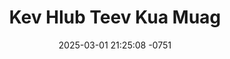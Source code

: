 ---
layout: movie-video-data
date: 2025-03-01 21:25:08 -0751
categories: movie

# Site Attributes
title: "Kev Hlub Teev Kua Muag"
permalink: "/movie/Kev_Hlub_Teev_Kua_Muag"

# Movie Attributes
synopsis: ""
producer: "Thao Video Production"
director: ""
writer: ""
video_link: ""
genre: "Drama, Romance"
year: "2011"
release_type: "DVD"
storage: "Center for Hmong Studies"
thumbnail: "/assets/images/movie_thumbnails/Kev Hlub Teev Kua Muag.jpeg"
publishing_company: "Thao Video Production"

# Sequels + Parts
base_movie: ""
total_parts: 
sequel: ""

# Movie Cast
cast:
- name: "Coob Thoj"
- name: "Paj Kub"
---